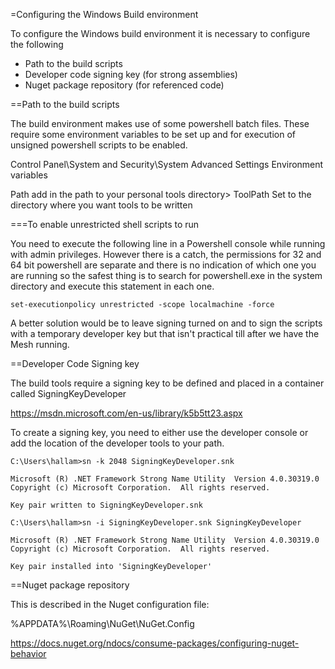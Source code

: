 =Configuring the Windows Build environment

To configure the Windows build environment it is necessary to configure the following

* Path to the build scripts
* Developer code signing key (for strong assemblies)
* Nuget package repository (for referenced code)

==Path to the build scripts

The build environment makes use of some powershell batch files. These require 
some environment variables to be set up and for execution of unsigned
powershell scripts to be enabled.

Control Panel\System and Security\System
Advanced Settings
Environment variables

Path        add in the path to your personal tools directory>
ToolPath	Set to the directory where you want tools to be written


===To enable unrestricted shell scripts to run

You need to execute the following line in a Powershell console while running
with admin privileges. However there is a catch, the permissions for 32 and 64 bit 
powershell are separate and there is no indication of which one you are running
so the safest thing is to search for powershell.exe in the system directory
and execute this statement in each one.

~~~~
set-executionpolicy unrestricted -scope localmachine -force
~~~~

A better solution would be to leave signing turned on and to sign the scripts with
a temporary developer key but that isn't practical till after we have the Mesh 
running.

==Developer Code Signing key

The build tools require a signing key to be defined and placed in a container 
called SigningKeyDeveloper

https://msdn.microsoft.com/en-us/library/k5b5tt23.aspx

To create a signing key, you need to either use the developer console or
add the location of the developer tools to your path.

~~~~
C:\Users\hallam>sn -k 2048 SigningKeyDeveloper.snk

Microsoft (R) .NET Framework Strong Name Utility  Version 4.0.30319.0
Copyright (c) Microsoft Corporation.  All rights reserved.

Key pair written to SigningKeyDeveloper.snk

C:\Users\hallam>sn -i SigningKeyDeveloper.snk SigningKeyDeveloper

Microsoft (R) .NET Framework Strong Name Utility  Version 4.0.30319.0
Copyright (c) Microsoft Corporation.  All rights reserved.

Key pair installed into 'SigningKeyDeveloper'
~~~~

==Nuget package repository

This is described in the Nuget configuration file:

 %APPDATA%\Roaming\NuGet\NuGet.Config 


 https://docs.nuget.org/ndocs/consume-packages/configuring-nuget-behavior

